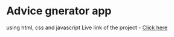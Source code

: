 # Advice gnerator app

using html, css and javascript
Live link of the project - [Click here](https://bisope03.github.io/advice-generator-app/)

